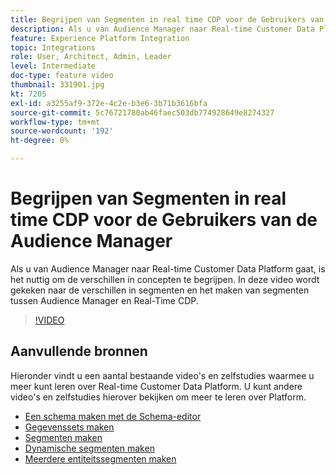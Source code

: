 ```yaml
---
title: Begrijpen van Segmenten in real time CDP voor de Gebruikers van de Audience Manager
description: Als u van Audience Manager naar Real-time Customer Data Platform gaat, is het nuttig om de verschillen in concepten te begrijpen. In deze video wordt gekeken naar de verschillen in segmenten en het maken van segmenten tussen Audience Manager en Real-Time CDP.
feature: Experience Platform Integration
topic: Integrations
role: User, Architect, Admin, Leader
level: Intermediate
doc-type: feature video
thumbnail: 331901.jpg
kt: 7205
exl-id: a3255af9-372e-4c2e-b3e6-3b71b3616bfa
source-git-commit: 5c76721780ab46faec503db774928649e8274327
workflow-type: tm+mt
source-wordcount: '192'
ht-degree: 0%

---
```


# Begrijpen van Segmenten in real time CDP voor de Gebruikers van de Audience Manager

Als u van Audience Manager naar Real-time Customer Data Platform gaat, is het nuttig om de verschillen in concepten te begrijpen. In deze video wordt gekeken naar de verschillen in segmenten en het maken van segmenten tussen Audience Manager en Real-Time CDP.

>[!VIDEO](https://video.tv.adobe.com/v/331901/?quality=12&learn=on)

## Aanvullende bronnen

Hieronder vindt u een aantal bestaande video&#39;s en zelfstudies waarmee u meer kunt leren over Real-time Customer Data Platform. U kunt andere video&#39;s en zelfstudies hierover bekijken om meer te leren over Platform.

* [Een schema maken met de Schema-editor](https://experienceleague.adobe.com/docs/experience-platform/xdm/tutorials/create-schema-ui.html?lang=nl-NL#getting-started)
* [Gegevenssets maken](https://experienceleague.adobe.com/docs/platform-learn/getting-started-for-data-architects-and-data-engineers/create-datasets.html?lang=nl-NL#permissions-required)
* [Segmenten maken](https://experienceleague.adobe.com/docs/platform-learn/tutorials/segments/create-segments.html?lang=nl-NL#segments)
* [Dynamische segmenten maken](https://experienceleague.adobe.com/docs/platform-learn/tutorials/segments/create-dynamic-segments.html?lang=nl-NL#segments)
* [Meerdere entiteitssegmenten maken](https://experienceleague.adobe.com/docs/platform-learn/tutorials/segments/create-multi-entity-segments.html?lang=nl-NL#segments)
